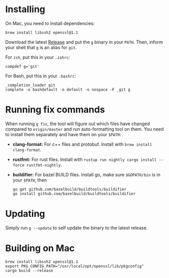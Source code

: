 # Installing

On Mac, you need to install dependencies:

    brew install libssh2 openssl@1.1

Download the latest [Release](https://github.com/SirVer/giti/releases) and put
the `g` binary in your `PATH`. Then, inform your shell that `g` is an alias for
`git`.

For `zsh`, put this in your `.zshrc`:

    compdef g='git'

For Bash, put this in your `.bashrc`:

    _completion_loader git
    complete -o bashdefault -o default -o nospace -F _git g

# Running fix commands

When running `g fix`, the tool will figure out which files have changed compared
to `origin/master` and run auto-formatting tool on them. You need to install
them separately and have them on your `$PATH`:

- **clang-format:** For c++ files and protobuf. Install with `brew install clang-format`.
- **rustfmt:** For rust files. Install with `rustup run nightly cargo install --force rustfmt-nightly`.
- **buildifier:** For bazel BUILD files. Install go, make sure `$GOPATH/bin` is
  in your `$PATH`, then

      go get github.com/bazelbuild/buildtools/buildifier
      go install github.com/bazelbuild/buildtools/buildifier

# Updating

Simply run `g --update` to self update the binary to the latest release.

# Building on Mac

    brew install libssh2 openssl@1.1
    export PKG_CONFIG_PATH="/usr/local/opt/openssl/lib/pkgconfig"
    cargo build --release
